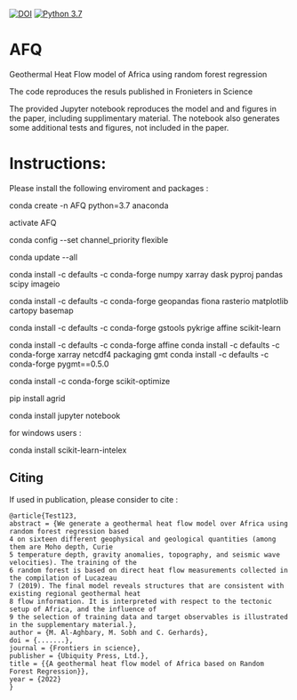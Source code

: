 [![DOI](https://zenodo.org/badge/163904331.svg)](https://zenodo.org/badge/latestdoi/) 
[![Python 3.7](https://img.shields.io/badge/python-3.7-blue.svg)](https://www.python.org/downloads/release/python-370/)


# AFQ
Geothermal Heat Flow model of Africa using random forest regression

The code reproduces the resuls published in Fronieters in Science

The provided Jupyter notebook reproduces the model and and figures in the paper, including supplimentary material. The notebook also generates some additional tests and figures, not included in the paper.


# Instructions:

Please install the following enviroment and packages :

conda create -n AFQ python=3.7 anaconda

activate AFQ 

conda config --set channel_priority flexible

conda update --all



conda install -c defaults -c conda-forge numpy  xarray  dask pyproj pandas scipy  imageio


conda install -c defaults -c conda-forge  geopandas fiona rasterio matplotlib  cartopy basemap

conda install -c defaults -c conda-forge  gstools  pykrige affine scikit-learn

conda install -c defaults -c conda-forge  affine
conda install -c defaults -c conda-forge  xarray netcdf4 packaging gmt
conda install -c defaults -c conda-forge   pygmt==0.5.0

conda install -c conda-forge scikit-optimize

pip install agrid

conda install jupyter notebook

for windows users :

conda install scikit-learn-intelex

## Citing

If used in publication, please consider to cite :

```
@article{Test123,
abstract = {We generate a geothermal heat flow model over Africa using random forest regression based
4 on sixteen different geophysical and geological quantities (among them are Moho depth, Curie
5 temperature depth, gravity anomalies, topography, and seismic wave velocities). The training of the
6 random forest is based on direct heat flow measurements collected in the compilation of Lucazeau
7 (2019). The final model reveals structures that are consistent with existing regional geothermal heat
8 flow information. It is interpreted with respect to the tectonic setup of Africa, and the influence of
9 the selection of training data and target observables is illustrated in the supplementary material.},
author = {M. Al-Aghbary, M. Sobh and C. Gerhards},
doi = {.......},
journal = {Frontiers in science},
publisher = {Ubiquity Press, Ltd.},
title = {{A geothermal heat flow model of Africa based on Random Forest Regression}},
year = {2022}
}
```
